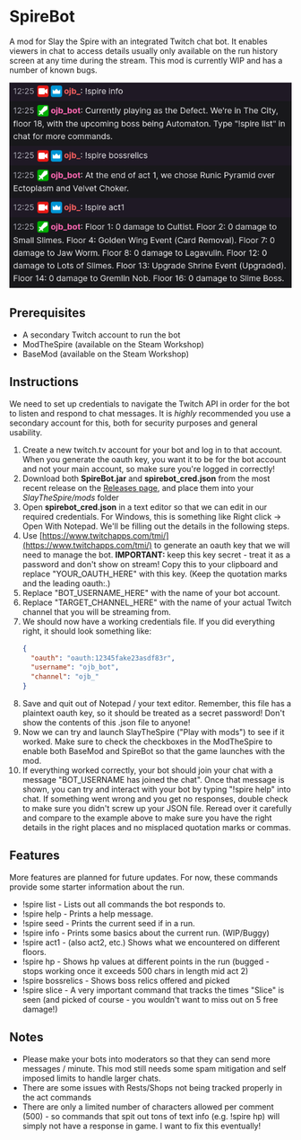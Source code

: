 # SpireBot
A mod for Slay the Spire with an integrated Twitch chat bot. It enables viewers in chat to access details usually only available on the run history screen at any time during the stream. This mod is currently WIP and has a number of known bugs.

![Screenshot](github/chat.png)

## Prerequisites
* A secondary Twitch account to run the bot
* ModTheSpire (available on the Steam Workshop)
* BaseMod (available on the Steam Workshop)

## Instructions

We need to set up credentials to navigate the Twitch API in order for the bot to listen and respond to chat messages. It is *highly* recommended you use a secondary account for this, both for security purposes and general usability.

1. Create a new twitch.tv account for your bot and log in to that account. When you generate the oauth key, you want it to be for the bot account and not your main account, so make sure you're logged in correctly!
2. Download both **SpireBot.jar** and **spirebot_cred.json** from the most recent release on the [Releases page](https://github.com/casey-c/spirebot/releases), and place them into your *SlayTheSpire/mods* folder
3. Open **spirebot_cred.json** in a text editor so that we can edit in our required credentials. For Windows, this is something like Right click -> Open With Notepad. We'll be filling out the details in the following steps.
4. Use [https://www.twitchapps.com/tmi/](https://www.twitchapps.com/tmi/) to generate an oauth key that we will need to manage the bot. **IMPORTANT:** keep this key secret - treat it as a password and don't show on stream! Copy this to your clipboard and replace "YOUR_OAUTH_HERE" with this key. (Keep the quotation marks and the leading oauth:.)
5. Replace "BOT_USERNAME_HERE" with the name of your bot account.
6. Replace "TARGET_CHANNEL_HERE" with the name of your actual Twitch channel that you will be streaming from.
7. We should now have a working credentials file. If you did everything right, it should look something like:
    ```json
    {
      "oauth": "oauth:12345fake23asdf83r",
      "username": "ojb_bot",
      "channel": "ojb_"
    }  
    ``` 
  8. Save and quit out of Notepad / your text editor. Remember, this file has a plaintext oauth key, so it should be treated as a secret password! Don't show the contents of this .json file to anyone!
  9. Now we can try and launch SlayTheSpire ("Play with mods") to see if it worked. Make sure to check the checkboxes in the ModTheSpire to enable both BaseMod and SpireBot so that the game launches with the mod. 
  10. If everything worked correctly, your bot should join your chat with a message "BOT_USERNAME has joined the chat". Once that message is shown, you can try and interact with your bot by typing "!spire help" into chat. If something went wrong and you get no responses, double check to make sure you didn't screw up your JSON file. Reread over it carefully and compare to the example above to make sure you have the right details in the right places and no misplaced quotation marks or commas.
  
  ## Features
  More features are planned for future updates. For now, these commands provide some starter information about the run.
  
  * !spire list - Lists out all commands the bot responds to.
  * !spire help - Prints a help message.
  * !spire seed - Prints the current seed if in a run.
  * !spire info - Prints some basics about the current run. (WIP/Buggy)
  * !spire act1 - (also act2, etc.) Shows what we encountered on different floors.
  * !spire hp - Shows hp values at different points in the run (bugged - stops working once it exceeds 500 chars in length mid act 2)
  * !spire bossrelics - Shows boss relics offered and picked
  * !spire slice - A very important command that tracks the times "Slice" is seen (and picked of course - you wouldn't want to miss out on 5 free damage!)
  
  ## Notes
 
 * Please make your bots into moderators so that they can send more messages / minute. This mod still needs some spam mitigation and self imposed limits to handle larger chats.
 * There are some issues with Rests/Shops not being tracked properly in the act commands
 * There are only a limited number of characters allowed per comment (500) - so commands that spit out tons of text info (e.g. !spire hp) will simply not have a response in game. I want to fix this eventually!
  
  
  
  
  
  
